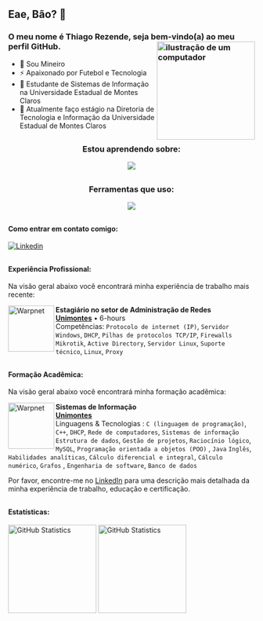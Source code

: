 <link rel="stylesheet" href="https://cdn.jsdelivr.net/gh/devicons/devicon@v2.15.1/devicon.min.css">

## Eae, Bão? 👋
### O meu nome é Thiago Rezende, seja bem-vindo(a) ao meu perfil GitHub. <img src="https://raw.githubusercontent.com/MicaelliMedeiros/micaellimedeiros/master/image/computer-illustration.png" alt="ilustração de um computador" min-width="200px" max-width="200px" width="200px" align="right">

- 🔰  Sou Mineiro
- ⚡ Apaixonado por Futebol e Tecnologia
- 🧠 Estudante de Sistemas de Informação na Universidade Estadual de Montes Claros
- 🏦 Atualmente faço estágio na Diretoria de Tecnologia e Informação da Universidade Estadual de Montes Claros

##

<h3 align="center">Estou aprendendo sobre:</h3>

<p align="center">
  <a href="https://skillicons.dev">
    <img src="https://skillicons.dev/icons?i=java,py,linux,laravel,php,bootstrap&perline=5" />
  </a>
</p>

##

<h3 align="center">Ferramentas que uso:</h3>

<p align="center">
  <a href="https://skillicons.dev">
    <img src="https://skillicons.dev/icons?i=c,git,github,grafana,java,linkedin,linux,mysql,replit,visualstudio,eclipse,figma&perline=5" />
  </a>
</p>

##

#### Como entrar em contato comigo:
[<img alt="Linkedin" src="https://img.shields.io/badge/-linkedin-%230077B5?style=for-the-badge&logo=linkedin&logoColor=white"/>](https://www.linkedin.com/in/thiago-rezende-398707248)

##

#### Experiência Profissional:
Na visão geral abaixo você encontrará minha experiência de trabalho mais recente:

[<img align="left" height="94px" width="94px" alt="Warpnet" src="https://cdn-images-1.medium.com/v2/resize:fit:195/1*Vd5HRW3qppg1IS5egbFeow@2x.jpeg"/>](https://unimontes.br/)
**Estagiário no setor de Administração de Redes** \
[**Unimontes**](https://unimontes.br/) • 6-hours \
Competências: `Protocolo de internet (IP)`, `Servidor Windows`, `DHCP`, `Pilhas de protocolos TCP/IP`, `Firewalls`
<br/> `Mikrotik`, `Active Directory`, `Servidor Linux`, `Suporte técnico`, `Linux`, `Proxy`

##

#### Formação Acadêmica:
Na visão geral abaixo você encontrará minha formação acadêmica:

[<img align="left" height="94px" width="94px" alt="Warpnet" src="https://cdn-images-1.medium.com/v2/resize:fit:195/1*Vd5HRW3qppg1IS5egbFeow@2x.jpeg"/>](https://unimontes.br/)
**Sistemas de Informação** \
[**Unimontes**](https://unimontes.br/) \
Linguagens & Tecnologias : `C (linguagem de programação)`, `C++`, `DHCP`, `Rede de computadores`, `Sistemas de informação`
`Estrutura de dados`, `Gestão de projetos`, `Raciocínio lógico`, `MySQL`, `Programação orientada a objetos (POO)` , `Java`
`Inglês`, `Habilidades analíticas`, `Cálculo diferencial e integral`, `Cálculo numérico`, `Grafos` , `Engenharia de software`, `Banco de dados`

Por favor, encontre-me no [LinkedIn](https://www.linkedin.com/in/thiago-rezende-398707248) para uma descrição mais detalhada da minha experiência de trabalho, educação e certificação.

##

#### Estatísticas:

[<img height="180px" alt="GitHub Statistics" src="https://github-readme-stats.vercel.app/api/?username=thiagorezendev&show_icons=true&include_all_commits=true&theme=radical"/>](https://github.com/)
[<img height="180px" alt="GitHub Statistics" src="https://github-readme-stats.vercel.app/api/top-langs/?username=thiagorezendev&layout=compact&langs_count=7&theme=radical"/>](https://github.com/)
